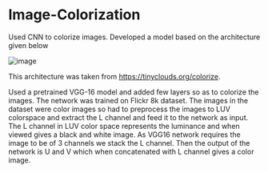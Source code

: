 # Image-Colorization

Used CNN to colorize images. Developed a model based on the architecture given below 

![image](https://user-images.githubusercontent.com/80634226/194685477-17725c11-a67b-4e24-9552-5788f3826cb4.png)

This architecture was taken from https://tinyclouds.org/colorize.

Used a pretrained VGG-16 model and added few layers so as to colorize the images. The network was trained on Flickr 8k dataset. The images in the dataset were color images so had to preprocess the images to LUV colorspace and extract the L channel and feed it to the network as input. The L channel in LUV color space represents the 
luminance and when viewed gives a black and white image. As VGG16 network requires the image to be of 3 channels we stack the L channel. Then the output of the network
is U and V which when concatenated with L channel gives a color image.
